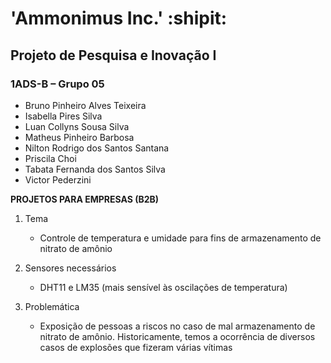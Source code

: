 # 'Ammonimus Inc.' :shipit:

## Projeto de Pesquisa e Inovação I

### 1ADS-B – Grupo 05

- Bruno Pinheiro Alves Teixeira
- Isabella Pires Silva	
- Luan Collyns Sousa Silva	
- Matheus Pinheiro Barbosa
- Nilton Rodrigo dos Santos Santana	
- Priscila Choi
- Tabata Fernanda dos Santos Silva	
- Victor Pederzini	
 
**PROJETOS PARA EMPRESAS (B2B)**

1. Tema
   - Controle de temperatura e umidade para fins de armazenamento de nitrato de amônio

2. Sensores necessários
   - DHT11 e LM35 (mais sensível às oscilações de temperatura)

3. Problemática
   - Exposição de pessoas a riscos no caso de mal armazenamento de nitrato de amônio. Historicamente, temos a ocorrência de diversos casos de explosões que fizeram várias vítimas
